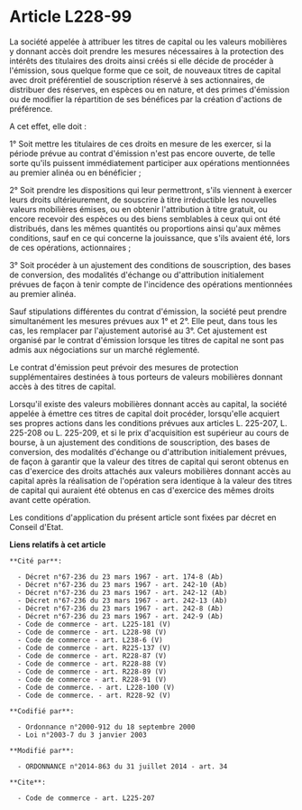 # Article L228-99

La société appelée à attribuer les titres de capital ou les valeurs mobilières y donnant accès doit prendre les mesures
nécessaires à la protection des intérêts des titulaires des droits ainsi créés si elle décide de procéder à l'émission, sous
quelque forme que ce soit, de nouveaux titres de capital avec droit préférentiel de souscription réservé à ses actionnaires,
de distribuer des réserves, en espèces ou en nature, et des primes d'émission ou de modifier la répartition de ses bénéfices
par la création d'actions de préférence. 

A cet effet, elle doit : 

1° Soit mettre les titulaires de ces droits en mesure de les exercer, si la période prévue au contrat d'émission n'est pas
encore ouverte, de telle sorte qu'ils puissent immédiatement participer aux opérations mentionnées au premier alinéa ou en
bénéficier ; 

2° Soit prendre les dispositions qui leur permettront, s'ils viennent à exercer leurs droits ultérieurement, de souscrire à
titre irréductible les nouvelles valeurs mobilières émises, ou en obtenir l'attribution à titre gratuit, ou encore recevoir
des espèces ou des biens semblables à ceux qui ont été distribués, dans les mêmes quantités ou proportions ainsi qu'aux mêmes
conditions, sauf en ce qui concerne la jouissance, que s'ils avaient été, lors de ces opérations, actionnaires ; 

3° Soit procéder à un ajustement des conditions de souscription, des bases de conversion, des modalités d'échange ou
d'attribution initialement prévues de façon à tenir compte de l'incidence des opérations mentionnées au premier alinéa. 

Sauf stipulations différentes du contrat d'émission, la société peut prendre simultanément les mesures prévues aux 1° et 2°.
Elle peut, dans tous les cas, les remplacer par l'ajustement autorisé au 3°. Cet ajustement est organisé par le contrat
d'émission lorsque les titres de capital ne sont pas admis aux négociations sur un marché réglementé. 

Le contrat d'émission peut prévoir des mesures de protection supplémentaires destinées à tous porteurs de valeurs mobilières
donnant accès à des titres de capital. 

Lorsqu'il existe des valeurs mobilières donnant accès au capital, la société appelée à émettre ces titres de capital doit
procéder, lorsqu'elle acquiert ses propres actions dans les conditions prévues aux articles L. 225-207, L. 225-208 ou L.
225-209, et si le prix d'acquisition est supérieur au cours de bourse, à un ajustement des conditions de souscription, des
bases de conversion, des modalités d'échange ou d'attribution initialement prévues, de façon à garantir que la valeur des
titres de capital qui seront obtenus en cas d'exercice des droits attachés aux valeurs mobilières donnant accès au capital
après la réalisation de l'opération sera identique à la valeur des titres de capital qui auraient été obtenus en cas
d'exercice des mêmes droits avant cette opération. 

Les conditions d'application du présent article sont fixées par décret en Conseil d'Etat.

**Liens relatifs à cet article**

	**Cité par**:

	  - Décret n°67-236 du 23 mars 1967 - art. 174-8 (Ab)
	  - Décret n°67-236 du 23 mars 1967 - art. 242-10 (Ab)
	  - Décret n°67-236 du 23 mars 1967 - art. 242-12 (Ab)
	  - Décret n°67-236 du 23 mars 1967 - art. 242-13 (Ab)
	  - Décret n°67-236 du 23 mars 1967 - art. 242-8 (Ab)
	  - Décret n°67-236 du 23 mars 1967 - art. 242-9 (Ab)
	  - Code de commerce - art. L225-181 (V)
	  - Code de commerce - art. L228-98 (V)
	  - Code de commerce - art. L238-6 (V)
	  - Code de commerce - art. R225-137 (V)
	  - Code de commerce - art. R228-87 (V)
	  - Code de commerce - art. R228-88 (V)
	  - Code de commerce - art. R228-89 (V)
	  - Code de commerce - art. R228-91 (V)
	  - Code de commerce. - art. L228-100 (V)
	  - Code de commerce. - art. R228-92 (V)

	**Codifié par**:

	  - Ordonnance n°2000-912 du 18 septembre 2000
	  - Loi n°2003-7 du 3 janvier 2003

	**Modifié par**:

	  - ORDONNANCE n°2014-863 du 31 juillet 2014 - art. 34

	**Cite**:

	  - Code de commerce - art. L225-207
